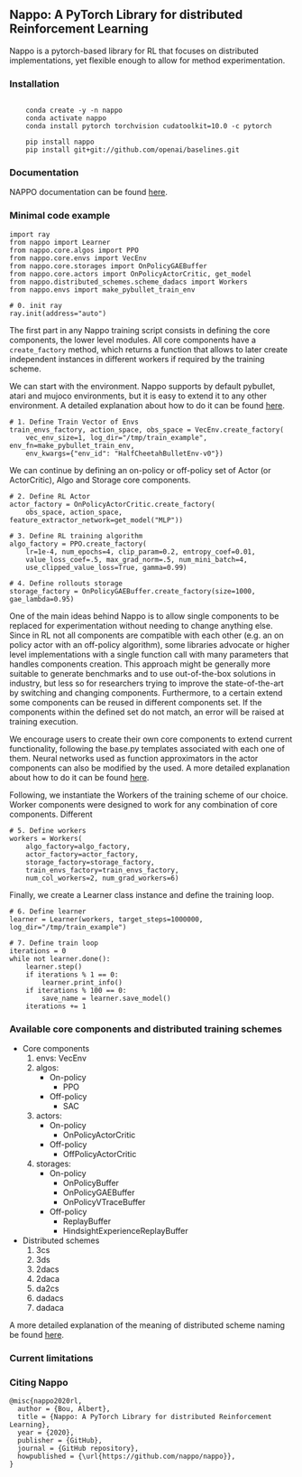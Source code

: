 ## Nappo: A PyTorch Library for distributed Reinforcement Learning

Nappo is a pytorch-based library for RL that focuses on distributed implementations, yet flexible enough to allow for method experimentation.

### Installation
```

    conda create -y -n nappo
    conda activate nappo
    conda install pytorch torchvision cudatoolkit=10.0 -c pytorch

    pip install nappo
    pip install git+git://github.com/openai/baselines.git

```

### Documentation

NAPPO documentation can be found [here](http://nappo.readthedocs.io/).

### Minimal code example


```
import ray
from nappo import Learner
from nappo.core.algos import PPO
from nappo.core.envs import VecEnv
from nappo.core.storages import OnPolicyGAEBuffer
from nappo.core.actors import OnPolicyActorCritic, get_model
from nappo.distributed_schemes.scheme_dadacs import Workers
from nappo.envs import make_pybullet_train_env

# 0. init ray
ray.init(address="auto")

```

The first part in any Nappo training script consists in defining the core components, the lower level modules. All core components have a `create_factory` method, which returns a function that allows to later create independent instances in different workers if required by the training scheme.

We can start with the environment. Nappo supports by default pybullet, atari and mujoco environments, but it is easy to extend it to any other environment. A detailed explanation about how to do it can be found [here](http://nappo.readthedocs.io/).

```
# 1. Define Train Vector of Envs
train_envs_factory, action_space, obs_space = VecEnv.create_factory(
    vec_env_size=1, log_dir="/tmp/train_example", env_fn=make_pybullet_train_env,
    env_kwargs={"env_id": "HalfCheetahBulletEnv-v0"})
```

We can continue by defining an on-policy or off-policy set of Actor (or ActorCritic), Algo and Storage core components.

```
# 2. Define RL Actor
actor_factory = OnPolicyActorCritic.create_factory(
    obs_space, action_space, feature_extractor_network=get_model("MLP"))

# 3. Define RL training algorithm
algo_factory = PPO.create_factory(
    lr=1e-4, num_epochs=4, clip_param=0.2, entropy_coef=0.01,
    value_loss_coef=.5, max_grad_norm=.5, num_mini_batch=4,
    use_clipped_value_loss=True, gamma=0.99)

# 4. Define rollouts storage
storage_factory = OnPolicyGAEBuffer.create_factory(size=1000, gae_lambda=0.95)
```

One of the main ideas behind Nappo is to allow single components to be replaced for experimentation without needing to change anything else. Since in RL not all components are compatible with each other (e.g. an on policy actor with an off-policy algorithm), some libraries advocate or higher level implementations with a single function call with many parameters that handles components creation. This approach might be generally more suitable to generate benchmarks and to use out-of-the-box solutions in industry, but less so for researchers trying to improve the state-of-the-art by switching and changing components. Furthermore, to a certain extend some components can be reused in different components set. If the components within the defined set do not match, an error will be raised at training execution.

We encourage users to create their own core components to extend current functionality, following the base.py templates associated with each one of them. Neural networks used as function approximators in the actor components can also be modified by the used. A more detailed explanation about how to do it can be found [here](http://nappo.readthedocs.io/).

Following, we instantiate the Workers of the training scheme of our choice. Worker components were designed to work for any combination of core components. Different

```
# 5. Define workers
workers = Workers(
    algo_factory=algo_factory,
    actor_factory=actor_factory,
    storage_factory=storage_factory,
    train_envs_factory=train_envs_factory,
    num_col_workers=2, num_grad_workers=6)
```

Finally, we create a Learner class instance and define the training loop.

```
# 6. Define learner
learner = Learner(workers, target_steps=1000000, log_dir="/tmp/train_example")

# 7. Define train loop
iterations = 0
while not learner.done():
    learner.step()
    if iterations % 1 == 0:
        learner.print_info()
    if iterations % 100 == 0:
        save_name = learner.save_model()
    iterations += 1
```

### Available core components and distributed training schemes

* Core components
    1. envs: VecEnv
    2. algos:
        * On-policy
            - PPO
        * Off-policy
            - SAC
    3. actors:
        * On-policy
            - OnPolicyActorCritic
        * Off-policy
            - OffPolicyActorCritic
    4. storages:
        * On-policy
            - OnPolicyBuffer
            - OnPolicyGAEBuffer
            - OnPolicyVTraceBuffer
        * Off-policy
            - ReplayBuffer
            - HindsightExperienceReplayBuffer
* Distributed schemes
    1. 3cs
    2. 3ds
    3. 2dacs
    4. 2daca
    5. da2cs
    6. dadacs
    7. dadaca

A more detailed explanation of the meaning of distributed scheme naming be found [here](http://nappo.readthedocs.io/).

### Current limitations


### Citing Nappo

```
@misc{nappo2020rl,
  author = {Bou, Albert},
  title = {Nappo: A PyTorch Library for distributed Reinforcement Learning},
  year = {2020},
  publisher = {GitHub},
  journal = {GitHub repository},
  howpublished = {\url{https://github.com/nappo/nappo}},
}
```